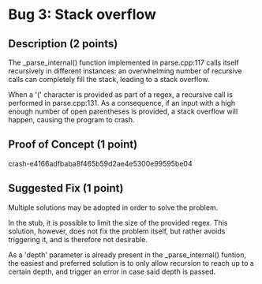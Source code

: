 # Bug 3: Stack overflow


## Description (2 points)
The _parse_internal() function implemented in parse.cpp:117 calls itself recursively in different instances: an overwhelming number of recursive calls can completely fill the stack, leading to a stack overflow.

When a '(' character is provided as part of a regex, a recursive call is performed in parse.cpp:131.
As a consequence, if an input with a high enough number of open parentheses is provided, a stack overflow will happen, causing the program to crash.

## Proof of Concept (1 point)

crash-e4166adfbaba8f465b59d2ae4e5300e99595be04


## Suggested Fix (1 point)
Multiple solutions may be adopted in order to solve the problem.

In the stub, it is possible to limit the size of the provided regex. This solution, however, does not fix the problem itself, but rather avoids triggering it, and is therefore not desirable.

As a 'depth' parameter is already present in the _parse_internal() funtion, the easiest and preferred solution is to only allow recursion to reach up to a certain depth, and trigger an error in case said depth is passed.
